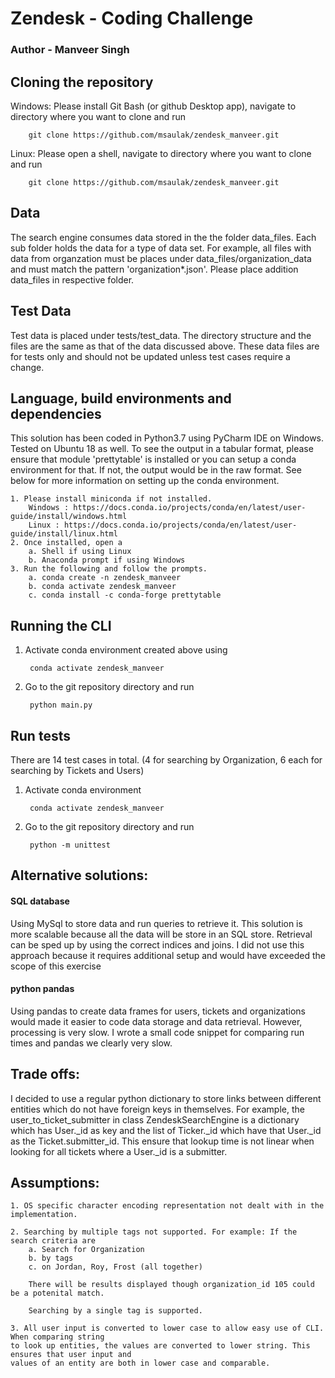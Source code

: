 # Zendesk - Coding Challenge

### Author - Manveer Singh

## Cloning the repository

Windows: Please install Git Bash (or github Desktop app), navigate to directory where you want to clone and run
        
        git clone https://github.com/msaulak/zendesk_manveer.git

Linux:  Please open a shell, navigate to directory where you want to clone and run

        git clone https://github.com/msaulak/zendesk_manveer.git

## Data
  
The search engine consumes data stored in the the folder data_files. 
Each sub folder holds the data for a type of data set.
For example, all files with data from organzation must be places under data_files/organization_data
and must match the pattern 'organization*.json'.
Please place addition data_files in respective folder.

## Test Data

Test data is placed under tests/test_data. The directory structure and the files are the same
as that of the data discussed above. These data files are for tests only and should not be updated
unless test cases require a change.    

## Language, build environments and dependencies

This solution has been coded in Python3.7 using PyCharm IDE on Windows. Tested on Ubuntu 18 as well.
To see the output in a tabular format, please ensure that module 'prettytable' is installed or you
can setup a conda environment for that.
If not, the output would be in the raw format.
See below for more information on setting up the conda environment.
    
    1. Please install miniconda if not installed.
        Windows : https://docs.conda.io/projects/conda/en/latest/user-guide/install/windows.html
        Linux : https://docs.conda.io/projects/conda/en/latest/user-guide/install/linux.html
    2. Once installed, open a 
        a. Shell if using Linux
        b. Anaconda prompt if using Windows
    3. Run the following and follow the prompts.
        a. conda create -n zendesk_manveer
        b. conda activate zendesk_manveer
        c. conda install -c conda-forge prettytable

## Running the CLI

1. Activate conda environment created above using 
        
        conda activate zendesk_manveer

2. Go to the git repository directory and run

        python main.py
        
## Run tests

There are 14 test cases in total. (4 for searching by Organization, 6 each for searching by Tickets and Users)
1. Activate conda environment
        
        conda activate zendesk_manveer

2. Go to the git repository directory and run

        python -m unittest
        
## Alternative solutions:

#### SQL database

Using MySql to store data and run queries to retrieve it. This solution is more scalable because
all the data will be store in an SQL store. Retrieval can be sped up by using the correct indices and joins.
I did not use this approach because it requires additional setup and would have exceeded the
scope of this exercise

#### python pandas

Using pandas to create data frames for users, tickets and organizations would made it easier to
code data storage and data retrieval. However, processing is very slow. I wrote a small
code snippet for comparing run times and pandas we clearly very slow. 

## Trade offs:

I decided to use a regular python dictionary to store links between different entities which
do not have foreign keys in themselves. For example, the user_to_ticket_submitter in class ZendeskSearchEngine
is a dictionary which has User._id as key and the list of Ticker._id which have that User._id as the 
Ticket.submitter_id. This ensure that lookup time is not linear when looking for all tickets where a User._id
is a submitter.


## Assumptions:

    1. OS specific character encoding representation not dealt with in the implementation.
    
    2. Searching by multiple tags not supported. For example: If the search criteria are
        a. Search for Organization
        b. by tags
        c. on Jordan, Roy, Frost (all together)
        
        There will be results displayed though organization_id 105 could be a potenital match.
        
        Searching by a single tag is supported.
        
    3. All user input is converted to lower case to allow easy use of CLI. When comparing string
    to look up entities, the values are converted to lower string. This ensures that user input and
    values of an entity are both in lower case and comparable.
       
         